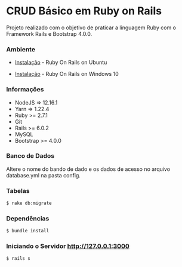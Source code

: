 # CRUD Básico em Ruby on Rails

Projeto realizado com o objetivo de praticar a linguagem Ruby com o Framework Rails e Bootstrap 4.0.0.

### Ambiente

* [Instalação](https://gorails.com/setup/ubuntu/18.10) - Ruby On Rails on Ubuntu

* [Instalação](https://gorails.com/setup/windows/10) - Ruby On Rails on Windows 10

### Informações

* NodeJS => 12.16.1
* Yarn => 1.22.4
* Ruby >= 2.7.1
* Git
* Rails >= 6.0.2
* MySQL
* Bootstrap >= 4.0.0


### Banco de Dados
Altere o nome do bando de dado e os dados de acesso no arquivo database.yml na pasta config.

### Tabelas
```sh
$ rake db:migrate
```
### Dependências
```sh
$ bundle install
```

### Iniciando o Servidor <http://127.0.0.1:3000>
```sh
$ rails s
```
